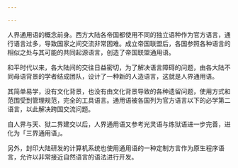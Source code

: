 ```yaml
---

---
```

人界通用语的概念前身。西方大陆各帝国都使用不同的独立语种作为官方语言，通行语言过多，导致国家之间交流非常困难。成立帝国联盟后，各国参照各种语言的相似之处与其可能的共同起源语言，创造了帝国联盟通用语。

和平时代以来，各大陆间的交往日益密切，为了解决语言障碍的问题，由各大陆不同母语背景的学者结成团队，设计了一种新的人造语言，这就是人界通用语。

其简单易学，没有文化背景，也没有由文化背景导致的各种遗留问题，使用方式和范围受到管理规范，完全的工具语言。通用语被各国列为官方语言以下的必学第二语言，以此解决跨国交流问题。

自人界与天、狱二界建交以后，人界通用语又参考光灵语与炼狱语进一步完善，进化为「三界通用语」。

另外，封印大陆研发的计算机系统也使用通用语的一种定制方言作为原生程序语言，允许以非常接近自然语言的语法进行开发。